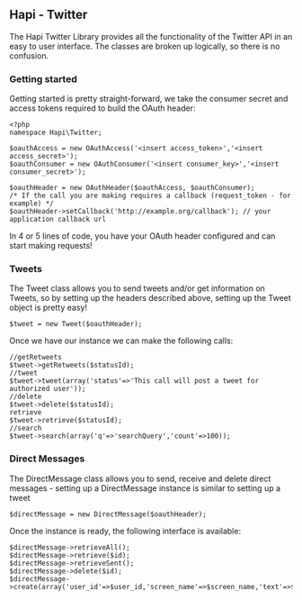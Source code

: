 ## Hapi - Twitter

The Hapi Twitter Library provides all the functionality of the Twitter API in an easy to user interface. The classes are
broken up logically, so there is no confusion.

### Getting started
Getting started is pretty straight-forward, we take the consumer secret and access tokens required to build the OAuth
header:

    <?php
    namespace Hapi\Twitter;

    $oauthAccess = new OAuthAccess('<insert access_token>','<insert access_secret>');
    $oauthConsumer = new OAuthConsumer('<insert consumer_key>','<insert consumer_secret>');

    $oauthHeader = new OAuthHeader($oauthAccess, $oauthConsumer);
    /* If the call you are making requires a callback (request_token - for example) */
    $oauthHeader->setCallback('http://example.org/callback'); // your application callback url

In 4 or 5 lines of code, you have your OAuth header configured and can start making requests!

### Tweets
The Tweet class allows you to send tweets and/or get information on Tweets, so by setting up the headers described
above, setting up the Tweet object is pretty easy!

    $tweet = new Tweet($oauthHeader);

Once we have our instance we can make the following calls:

    //getRetweets
    $tweet->getRetweets($statusId);
    //tweet
    $tweet->tweet(array('status'=>'This call will post a tweet for authorized user'));
    //delete
    $tweet->delete($statusId);
    retrieve
    $tweet->retrieve($statusId);
    //search
    $tweet->search(array('q'=>'searchQuery','count'=>100));

### Direct Messages
The DirectMessage class allows you to send, receive and delete direct messages - setting up a DirectMessage instance is
similar to setting up a tweet

    $directMessage = new DirectMessage($oauthHeader);

Once the instance is ready, the following interface is available:

    $directMessage->retrieveAll();
    $directMessage->retrieve($id);
    $directMessage->retrieveSent();
    $directMessage->delete($id);
    $directMessage->create(array('user_id'=>$user_id,'screen_name'=>$screen_name,'text'=>$text));

    